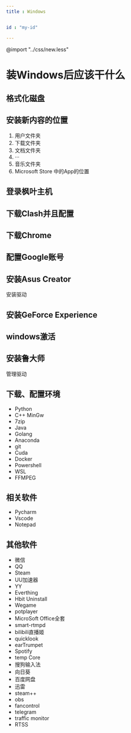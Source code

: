```yaml
--- 
title : Windows


id : "my-id"

---
```

@import "../css/new.less"

# 装Windows后应该干什么

## 格式化磁盘

## 安装新内容的位置
1. 用户文件夹
2. 下载文件夹
3. 文档文件夹
4. ···
5. 音乐文件夹
6. Microsoft Store 中的App的位置



## 登录枫叶主机

## 下载Clash并且配置

## 下载Chrome

## 配置Google账号

## 安装Asus Creator
安装驱动

## 安装GeForce Experience

## windows激活

## 安装鲁大师
管理驱动

## 下载、配置环境
- Python
- C++ MinGw
- 7zip
- Java
- Golang
- Anaconda
- git
- Cuda
- Docker
- Powershell
- WSL
- FFMPEG


## 相关软件

- Pycharm
- Vscode
- Notepad

## 其他软件
- 微信
- QQ
- Steam
- UU加速器
- YY
- Everthing
- Hbit Uninstall
- Wegame
- potplayer
- MicroSoft Office全套
- smart-rtmpd
- bilibili直播姬
- quicklook
- earTrumpet
- Spotify
- temp Core
- 搜狗输入法
- 向日葵
- 百度网盘
- 迅雷
- steam++
- obs
- fancontrol
- telegram
- traffic monitor
- RTSS


